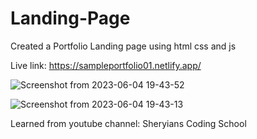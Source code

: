 # Landing-Page
Created a Portfolio Landing page using html css and js

Live link: https://sampleportfolio01.netlify.app/


![Screenshot from 2023-06-04 19-43-52](https://github.com/Asteriskkkk/Landing-Page/assets/117425578/fed3a5d5-0d6c-4ce1-98c6-666af989454c)

![Screenshot from 2023-06-04 19-43-13](https://github.com/Asteriskkkk/Landing-Page/assets/117425578/05d679d0-0add-4fc6-a833-58329cb47ea8)

Learned from youtube channel: Sheryians Coding School

